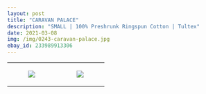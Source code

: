 ```yaml
---
layout: post
title: "CARAVAN PALACE"
description: "SMALL | 100% Preshrunk Ringspun Cotton | Tultex"
date: 2021-03-08
img: /img/0243-caravan-palace.jpg
ebay_id: 233989913306
---
```




<table style="width:100%;"><tr><td style="vertical-align:top;">
      <figure class="tmblr-full" data-orig-height="2048" data-orig-width="1365" data-orig-src="https://concertshirts.netlify.app/shirts/0243/0243-01.jpg"><img src="https://64.media.tumblr.com/e2f7891b74bef9517407033e23562950/fa9c2268474e39b8-67/s540x810/8d97499fb4a487e6ca51129e4ee378f3e851f3ed.jpg" data-orig-height="2048" data-orig-width="1365" data-orig-src="https://concertshirts.netlify.app/shirts/0243/0243-01.jpg"/></figure></td>
    <td style="vertical-align:top;">
      <figure class="tmblr-full" data-orig-height="2048" data-orig-width="1365" data-orig-src="https://concertshirts.netlify.app/shirts/0243/0243-02.jpg"><img src="https://64.media.tumblr.com/019f76656c7ba11b676ac879e4f06a40/fa9c2268474e39b8-b7/s540x810/ed6e57f364df176bd8d94fdd34a10582cb4dc323.jpg" data-orig-height="2048" data-orig-width="1365" data-orig-src="https://concertshirts.netlify.app/shirts/0243/0243-02.jpg"/></figure></td>
  </tr></table>
